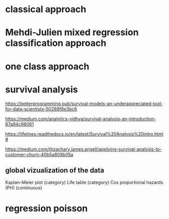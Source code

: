 # classical approach

# Mehdi-Julien mixed regression classification approach

# one class approach

# survival analysis

https://betterprogramming.pub/survival-models-an-underappreciated-tool-for-data-scientists-50288f8e3bc6

https://medium.com/analytics-vidhya/survival-analysis-an-introduction-87a94c98061

https://lifelines.readthedocs.io/en/latest/Survival%20Analysis%20intro.html#

https://medium.com/@zachary.james.angell/applying-survival-analysis-to-customer-churn-40b5a809b05a


## global vizualization of the data
Kaplan–Meier plot (category)
Life table (category)
Cox proportional hazards (PH) (continuous)

# regression poisson

